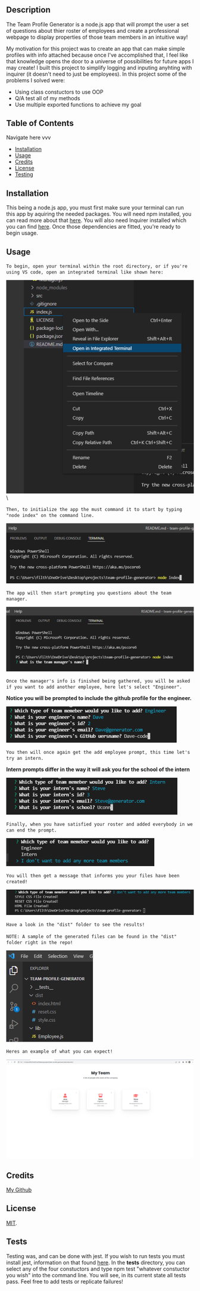 # <TEAM PROFILE GENERATOR>

## Description

The Team Profile Generator is a node.js app that will prompt the user a set of questions
about thier roster of employees and create a professional webpage to display properties
of those team members in an intuitive way!


My motivation for this project was to create an app that can make simple profiles with info
attached because once I've accomplished that, I feel like that knowledge opens the door to a universe of
possibilities for future apps I may create! I built this project to simplify logging and inputing anyhting
with inquirer (it doesn't need to just be employees). In this project some of the problems I solved were:
- Using class constuctors to use OOP
- Q/A test all of my methods
- Use multiple exported functions to achieve my goal

## Table of Contents

Navigate here vvv

- [Installation](#installation)
- [Usage](#usage)
- [Credits](#credits)
- [License](#license)
- [Testing](#tests)

## Installation

This being a node.js app, you must first make sure your terminal can run this app by aquiring the needed
packages. You will need npm installed, you can read more about that [here](https://www.npmjs.com/package/npm). You will also need Inquirer installed
which you can find [here](https://www.npmjs.com/package/inquirer). Once those dependencies are fitted, you're ready to begin usage.

## Usage

    To begin, open your terminal within the root directory, or if you're using VS code, open an integrated terminal like shown here:

![starting terminal](./img/Screenshot%20(22).png)\

    Then, to initialize the app the must command it to start by typing "node index" on the command line.

![initializing app](./img/Screenshot%20(23).png)

    The app will then start prompting you questions about the team manager.

![beginning app](./img/Screenshot%20(24).png)

    Once the manager's info is finished being gathered, you will be asked if you want to add another employee, here let's select "Engineer".
    
__Notice you will be prompted to include the github profile for the engineer.__

![add new engineer](./img/Screenshot%20(26).png)

    You then will once again get the add employee prompt, this time let's try an intern.

__Intern prompts differ in the way it will ask you for the school of the intern__

![add new intern](./img/Screenshot%20(27).png)

    Finally, when you have satisfied your roster and added everybody in we can end the prompt.

![no more employees](./img/Screenshot%20(28).png)

    You will then get a message that informs you your files have been created!

![files created](./img/Screenshot%20(30).png)

    Have a look in the "dist" folder to see the results!

    NOTE: A sample of the generated files can be found in the "dist" folder right in the repo!

![dist folder](./img/Screenshot%20(29).png)

    Heres an example of what you can expect!

![generated site](./img/Screenshot%20(31).png)



## Credits

[My Github](https://github.com/Jesse-Lemieux)

## License

[MIT](https://choosealicense.com/licenses/mit/#).


## Tests


Testing was, and can be done with jest. If you wish to run tests you must install jest, information on that found [here](https://jestjs.io/).
In the __tests__ directory, you can select any of the four constuctors and type npm test "whatever constuctor you wish" into the command line.
You will see, in its current state all tests pass. Feel free to add tests or replicate failures!



